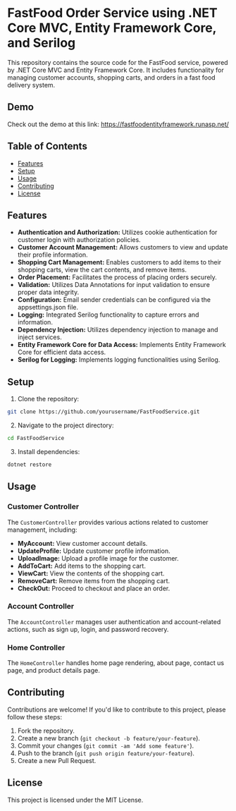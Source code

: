 # FastFood Order Service using .NET Core MVC, Entity Framework Core, and Serilog

This repository contains the source code for the FastFood service, powered by .NET Core MVC and Entity Framework Core. It includes functionality for managing customer accounts, shopping carts, and orders in a fast food delivery system.

## Demo
Check out the demo at this link: https://fastfoodentityframework.runasp.net/

## Table of Contents
- [Features](#features)
- [Setup](#setup)
- [Usage](#usage)
- [Contributing](#contributing)
- [License](#license)

## Features

- **Authentication and Authorization:** Utilizes cookie authentication for customer login with authorization policies.
- **Customer Account Management:** Allows customers to view and update their profile information.
- **Shopping Cart Management:** Enables customers to add items to their shopping carts, view the cart contents, and remove items.
- **Order Placement:** Facilitates the process of placing orders securely.
- **Validation:** Utilizes Data Annotations for input validation to ensure proper data integrity.
- **Configuration:** Email sender credentials can be configured via the appsettings.json file.
- **Logging:** Integrated Serilog functionality to capture errors and information.
- **Dependency Injection:** Utilizes dependency injection to manage and inject services.
- **Entity Framework Core for Data Access:** Implements Entity Framework Core for efficient data access.
- **Serilog for Logging:** Implements logging functionalities using Serilog.

## Setup

1. Clone the repository:

```bash
git clone https://github.com/yourusername/FastFoodService.git
```

2. Navigate to the project directory:

```bash
cd FastFoodService
```

3. Install dependencies:

```bash
dotnet restore
```

## Usage

### Customer Controller

The `CustomerController` provides various actions related to customer management, including:

- **MyAccount:** View customer account details.
- **UpdateProfile:** Update customer profile information.
- **UploadImage:** Upload a profile image for the customer.
- **AddToCart:** Add items to the shopping cart.
- **ViewCart:** View the contents of the shopping cart.
- **RemoveCart:** Remove items from the shopping cart.
- **CheckOut:** Proceed to checkout and place an order.

### Account Controller

The `AccountController` manages user authentication and account-related actions, such as sign up, login, and password recovery.

### Home Controller

The `HomeController` handles home page rendering, about page, contact us page, and product details page.

## Contributing

Contributions are welcome! If you'd like to contribute to this project, please follow these steps:

1. Fork the repository.
2. Create a new branch (`git checkout -b feature/your-feature`).
3. Commit your changes (`git commit -am 'Add some feature'`).
4. Push to the branch (`git push origin feature/your-feature`).
5. Create a new Pull Request.

## License

This project is licensed under the MIT License.
